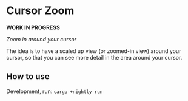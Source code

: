 # Cursor Zoom

**WORK IN PROGRESS**

_Zoom in around your cursor_

The idea is to have a scaled up view (or zoomed-in view) around your cursor, so that you can see more detail in the area around your cursor.

## How to use 
Development, run: `cargo +nightly run`